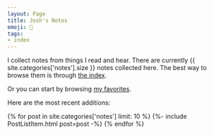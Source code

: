 ```yaml
---
layout: Page
title: Josh's Notes
emoji: 📝
tags:
- index
---
```


I collect notes from things I read and hear.
There are currently {{ site.categories['notes'].size }} notes collected here.
The best way to browse them is through [the index](/tags).

Or you can start by browsing [my favorites](/tags#favorite).

Here are the most recent additions:

{% for post in site.categories['notes'] limit: 10 %}
{%- include PostListItem.html post=post -%}
{% endfor %}

